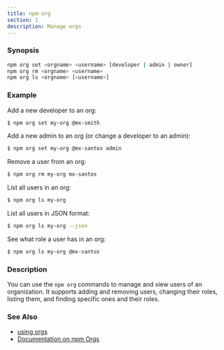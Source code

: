 ```yaml
---
title: npm-org
section: 1
description: Manage orgs
---
```


### Synopsis

``` bash
npm org set <orgname> <username> [developer | admin | owner]
npm org rm <orgname> <username>
npm org ls <orgname> [<username>]
```

### Example

Add a new developer to an org:

``` bash
$ npm org set my-org @mx-smith
```

Add a new admin to an org (or change a developer to an admin):

``` bash
$ npm org set my-org @mx-santos admin
```

Remove a user from an org:

``` bash
$ npm org rm my-org mx-santos
```

List all users in an org:

``` bash
$ npm org ls my-org
```

List all users in JSON format:

``` bash
$ npm org ls my-org --json
```

See what role a user has in an org:

``` bash
$ npm org ls my-org @mx-santos
```

### Description

You can use the `npm org` commands to manage and view users of an
organization.  It supports adding and removing users, changing their roles, 
listing them, and finding specific ones and their roles.

### See Also

* [using orgs](/using-npm/orgs)
* [Documentation on npm Orgs](https://docs.npmjs.com/orgs/)

